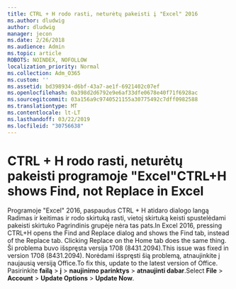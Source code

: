 ```yaml
---
title: CTRL + H rodo rasti, neturėtų pakeisti į "Excel" 2016
ms.author: dludwig
author: dludwig
manager: jecon
ms.date: 2/26/2018
ms.audience: Admin
ms.topic: article
ROBOTS: NOINDEX, NOFOLLOW
localization_priority: Normal
ms.collection: Adm_O365
ms.custom: ''
ms.assetid: bd398934-d6bf-43a7-ae1f-6921402c07ef
ms.openlocfilehash: 0a398d2d6792e9e6af33dfe0678e40f71f6928ac
ms.sourcegitcommit: 03a156a9c9740521155a30775492c7dff0982588
ms.translationtype: MT
ms.contentlocale: lt-LT
ms.lasthandoff: 03/22/2019
ms.locfileid: "30756638"
---
```

# <a name="ctrlh-shows-find-not-replace-in-excel"></a><span data-ttu-id="3770c-102">CTRL + H rodo rasti, neturėtų pakeisti programoje "Excel"</span><span class="sxs-lookup"><span data-stu-id="3770c-102">CTRL+H shows Find, not Replace in Excel</span></span>

<span data-ttu-id="3770c-103">Programoje "Excel" 2016, paspaudus CTRL + H atidaro dialogo langą Radimas ir keitimas ir rodo skirtuką rasti, vietoj skirtuką keisti spustelėdami pakeisti skirtuko Pagrindinis grupėje nėra tas pats.</span><span class="sxs-lookup"><span data-stu-id="3770c-103">In Excel 2016, pressing CTRL+H opens the Find and Replace dialog and shows the Find tab, instead of the Replace tab. Clicking Replace on the Home tab does the same thing.</span></span> <span data-ttu-id="3770c-104">Ši problema buvo išspręsta versija 1708 (8431.2094).</span><span class="sxs-lookup"><span data-stu-id="3770c-104">This issue was fixed in version 1708 (8431.2094).</span></span> <span data-ttu-id="3770c-105">Norėdami išspręsti šią problemą, atnaujinkite į naujausią versiją Office.</span><span class="sxs-lookup"><span data-stu-id="3770c-105">To fix this, update to the latest version of Office.</span></span> <span data-ttu-id="3770c-106">Pasirinkite **failą** \> **į** \> **naujinimo parinktys** \> **atnaujinti dabar**.</span><span class="sxs-lookup"><span data-stu-id="3770c-106">Select **File** \> **Account** \> **Update Options** \> **Update Now**.</span></span>
  

